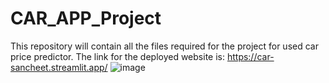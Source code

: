 # CAR_APP_Project
This repository will contain all the files required for the project for used car price predictor.
The link for the deployed website is: https://car-sancheet.streamlit.app/
![image](https://user-images.githubusercontent.com/66842738/194742985-4316c71e-72e7-4223-8402-6f5c7119c14f.png)

